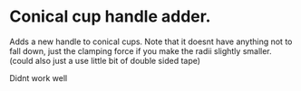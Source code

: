 
# Conical cup handle adder.
Adds a new handle to conical cups. Note that it doesnt have anything not
to fall down, just the clamping force if you make the radii slightly smaller. 
(could also just a use little bit of double sided tape)

Didnt work well
